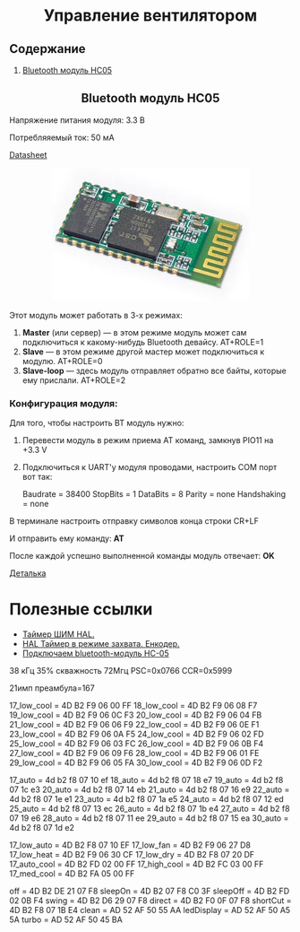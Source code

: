 <h1 align="center">Управление вентилятором</h1>
<h2>Содержание</h2>
<ol>
<li><a href="#bluetooth-модуль-hc05">Bluetooth модуль HC05</a></li>
</ol>

<h2 align="center">Bluetooth модуль HC05</h2>

Напряжение питания модуля: 3.3 В

Потребляяемый ток: 50 мА

<a href="supplementary_files/HC-05 Datasheet.pdf">Datasheet</a>

<p align="center"><img src="supplementary_files/1.jpg"></p>

Этот модуль может работать в 3-х режимах:
1. **Master** (или сервер) — в этом режиме модуль может сам подключиться к какому-нибудь Bluetooth девайсу. AT+ROLE=1
2. **Slave** — в этом режиме другой мастер может подключиться к модулю. AT+ROLE=0
3. **Slave-loop** — здесь модуль отправляет обратно все байты, которые ему прислали. AT+ROLE=2

### Конфигурация модуля:

Для того, чтобы настроить BT модуль нужно:
1. Перевести модуль в режим приема AT команд, замкнув PIO11 на +3.3 V
2. Подключиться к UART'у модуля проводами, настроить COM порт вот так:

    Baudrate = 38400
    StopBits = 1
    DataBits = 8
    Parity = none
    Handshaking = none

В терминале настроить отправку символов конца строки CR+LF

И отправить ему команду: **AT**

После каждой успешно выполненной команды модуль отвечает: **OK**

[Деталька](http://we.easyelectronics.ru/part/rabota-s-bluetooth-modulem-hc05.html)

# Полезные ссылки

+ [Таймер ШИМ HAL.](https://narodstream.ru/stm-urok-10-hal-izuchaem-pwm-shim-migaem-svetodiodami-plavno/)
+ [HAL Таймер в режиме захвата. Енкодер.](https://istarik.ru/blog/stm32/121.html)
+ [Подключаем bluetooth-модуль HC-05](https://narodstream.ru/stm-urok-97-podklyuchaem-bluetooth-modul-hc-05/)

38 кГц  35% скважность 72Мгц PSC=0x0766 CCR=0x5999

21имп преамбула=167

17_low_cool  = 4D B2 F9 06 00 FF
18_low_cool  = 4D B2 F9 06 08 F7
19_low_cool  = 4D B2 F9 06 0C F3
20_low_cool  = 4D B2 F9 06 04 FB
21_low_cool  = 4D B2 F9 06 06 F9
22_low_cool  = 4D B2 F9 06 0E F1
23_low_cool  = 4D B2 F9 06 0A F5
24_low_cool  = 4D B2 F9 06 02 FD
25_low_cool  = 4D B2 F9 06 03 FC
26_low_cool  = 4D B2 F9 06 0B F4
27_low_cool  = 4D B2 F9 06 09 F6
28_low_cool  = 4D B2 F9 06 01 FE
29_low_cool  = 4D B2 F9 06 05 FA
30_low_cool  = 4D B2 F9 06 0D F2

17_auto      = 4d b2 f8 07 10 ef
18_auto      = 4d b2 f8 07 18 e7
19_auto      = 4d b2 f8 07 1c e3
20_auto      = 4d b2 f8 07 14 eb
21_auto      = 4d b2 f8 07 16 e9
22_auto      = 4d b2 f8 07 1e e1
23_auto      = 4d b2 f8 07 1a e5
24_auto      = 4d b2 f8 07 12 ed
25_auto      = 4d b2 f8 07 13 ec
26_auto      = 4d b2 f8 07 1b e4
27_auto      = 4d b2 f8 07 19 e6
28_auto      = 4d b2 f8 07 11 ee
29_auto      = 4d b2 f8 07 15 ea
30_auto      = 4d b2 f8 07 1d e2

17_low_auto  = 4D B2 F8 07 10 EF
17_low_fan   = 4D B2 F9 06 27 D8
17_low_heat  = 4D B2 F9 06 30 CF
17_low_dry   = 4D B2 F8 07 20 DF
17_auto_cool = 4D B2 FD 02 00 FF
17_high_cool = 4D B2 FC 03 00 FF
17_med_cool  = 4D B2 FA 05 00 FF

off          = 4D B2 DE 21 07 F8
sleepOn      = 4D B2 07 F8 C0 3F
sleepOff     = 4D B2 FD 02 0B F4
swing        = 4D B2 D6 29 07 F8
direct       = 4D B2 F0 0F 07 F8
shortCut     = 4D B2 F8 07 1B E4
clean        = AD 52 AF 50 55 AA
ledDisplay   = AD 52 AF 50 A5 5A
turbo        = AD 52 AF 50 45 BA